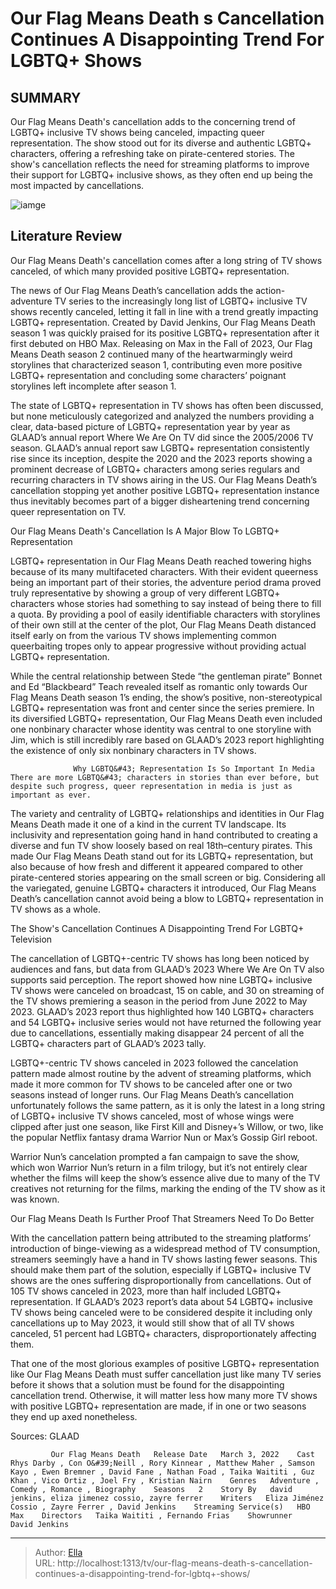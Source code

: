 # Our Flag Means Death s Cancellation Continues A Disappointing Trend For LGBTQ&#43; Shows


## SUMMARY 



  Our Flag Means Death&#39;s cancellation adds to the concerning trend of LGBTQ&#43; inclusive TV shows being canceled, impacting queer representation.   The show stood out for its diverse and authentic LGBTQ&#43; characters, offering a refreshing take on pirate-centered stories.   The show&#39;s cancellation reflects the need for streaming platforms to improve their support for LGBTQ&#43; inclusive shows, as they often end up being the most impacted by cancellations.  

![iamge](https://static1.srcdn.com/wordpress/wp-content/uploads/2024/01/taika-waititi-as-ed-and-rhys-darby-as-stede-in-our-flag-means-death.jpg)

## Literature Review
Our Flag Means Death&#39;s cancellation comes after a long string of TV shows canceled, of which many provided positive LGBTQ&#43; representation.




The news of Our Flag Means Death’s cancellation adds the action-adventure TV series to the increasingly long list of LGBTQ&#43; inclusive TV shows recently canceled, letting it fall in line with a trend greatly impacting LGBTQ&#43; representation. Created by David Jenkins, Our Flag Means Death season 1 was quickly praised for its positive LGBTQ&#43; representation after it first debuted on HBO Max. Releasing on Max in the Fall of 2023, Our Flag Means Death season 2 continued many of the heartwarmingly weird storylines that characterized season 1, contributing even more positive LGBTQ&#43; representation and concluding some characters’ poignant storylines left incomplete after season 1.




The state of LGBTQ&#43; representation in TV shows has often been discussed, but none meticulously categorized and analyzed the numbers providing a clear, data-based picture of LGBTQ&#43; representation year by year as GLAAD’s annual report Where We Are On TV did since the 2005/2006 TV season. GLAAD’s annual report saw LGBTQ&#43; representation consistently rise since its inception, despite the 2020 and the 2023 reports showing a prominent decrease of LGBTQ&#43; characters among series regulars and recurring characters in TV shows airing in the US. Our Flag Means Death’s cancellation stopping yet another positive LGBTQ&#43; representation instance thus inevitably becomes part of a bigger disheartening trend concerning queer representation on TV.


 Our Flag Means Death&#39;s Cancellation Is A Major Blow To LGBTQ&#43; Representation 
         

LGBTQ&#43; representation in Our Flag Means Death reached towering highs because of its many multifaceted characters. With their evident queerness being an important part of their stories, the adventure period drama proved truly representative by showing a group of very different LGBTQ&#43; characters whose stories had something to say instead of being there to fill a quota. By providing a pool of easily identifiable characters with storylines of their own still at the center of the plot, Our Flag Means Death distanced itself early on from the various TV shows implementing common queerbaiting tropes only to appear progressive without providing actual LGBTQ&#43; representation.




While the central relationship between Stede “the gentleman pirate” Bonnet and Ed “Blackbeard” Teach revealed itself as romantic only towards Our Flag Means Death season 1’s ending, the show’s positive, non-stereotypical LGBTQ&#43; representation was front and center since the series premiere. In its diversified LGBTQ&#43; representation, Our Flag Means Death even included one nonbinary character whose identity was central to one storyline with Jim, which is still incredibly rare based on GLAAD’s 2023 report highlighting the existence of only six nonbinary characters in TV shows.

                  Why LGBTQ&#43; Representation Is So Important In Media   There are more LGBTQ&#43; characters in stories than ever before, but despite such progress, queer representation in media is just as important as ever.    

The variety and centrality of LGBTQ&#43; relationships and identities in Our Flag Means Death made it one of a kind in the current TV landscape. Its inclusivity and representation going hand in hand contributed to creating a diverse and fun TV show loosely based on real 18th–century pirates. This made Our Flag Means Death stand out for its LGBTQ&#43; representation, but also because of how fresh and different it appeared compared to other pirate-centered stories appearing on the small screen or big. Considering all the variegated, genuine LGBTQ&#43; characters it introduced, Our Flag Means Death’s cancellation cannot avoid being a blow to LGBTQ&#43; representation in TV shows as a whole.






 The Show&#39;s Cancellation Continues A Disappointing Trend For LGBTQ&#43; Television 
          

The cancellation of LGBTQ&#43;-centric TV shows has long been noticed by audiences and fans, but data from GLAAD’s 2023 Where We Are On TV also supports said perception. The report showed how nine LGBTQ&#43; inclusive TV shows were canceled on broadcast, 15 on cable, and 30 on streaming of the TV shows premiering a season in the period from June 2022 to May 2023. GLAAD’s 2023 report thus highlighted how 140 LGBTQ&#43; characters and 54 LGBTQ&#43; inclusive series would not have returned the following year due to cancellations, essentially making disappear 24 percent of all the LGBTQ&#43; characters part of GLAAD’s 2023 tally.

LGBTQ&#43;-centric TV shows canceled in 2023 followed the cancelation pattern made almost routine by the advent of streaming platforms, which made it more common for TV shows to be canceled after one or two seasons instead of longer runs. Our Flag Means Death’s cancellation unfortunately follows the same pattern, as it is only the latest in a long string of LGBTQ&#43; inclusive TV shows canceled, most of whose wings were clipped after just one season, like First Kill and Disney&#43;’s Willow, or two, like the popular Netflix fantasy drama Warrior Nun or Max’s Gossip Girl reboot.






Warrior Nun’s cancelation prompted a fan campaign to save the show, which won Warrior Nun’s return in a film trilogy, but it’s not entirely clear whether the films will keep the show’s essence alive due to many of the TV creatives not returning for the films, marking the ending of the TV show as it was known.






 Our Flag Means Death Is Further Proof That Streamers Need To Do Better 
          

With the cancellation pattern being attributed to the streaming platforms’ introduction of binge-viewing as a widespread method of TV consumption, streamers seemingly have a hand in TV shows lasting fewer seasons. This should make them part of the solution, especially if LGBTQ&#43; inclusive TV shows are the ones suffering disproportionally from cancellations. Out of 105 TV shows canceled in 2023, more than half included LGBTQ&#43; representation. If GLAAD’s 2023 report’s data about 54 LGBTQ&#43; inclusive TV shows being canceled were to be considered despite it including only cancellations up to May 2023, it would still show that of all TV shows canceled, 51 percent had LGBTQ&#43; characters, disproportionately affecting them.




That one of the most glorious examples of positive LGBTQ&#43; representation like Our Flag Means Death must suffer cancellation just like many TV series before it shows that a solution must be found for the disappointing cancellation trend. Otherwise, it will matter less how many more TV shows with positive LGBTQ&#43; representation are made, if in one or two seasons they end up axed nonetheless.

Sources: GLAAD

             Our Flag Means Death   Release Date   March 3, 2022    Cast   Rhys Darby , Con O&#39;Neill , Rory Kinnear , Matthew Maher , Samson Kayo , Ewen Bremner , David Fane , Nathan Foad , Taika Waititi , Guz Khan , Vico Ortiz , Joel Fry , Kristian Nairn    Genres   Adventure , Comedy , Romance , Biography    Seasons   2    Story By   david jenkins, eliza jimenez cossio, zayre ferrer    Writers   Eliza Jiménez Cossio , Zayre Ferrer , David Jenkins    Streaming Service(s)   HBO Max    Directors   Taika Waititi , Fernando Frias    Showrunner   David Jenkins       

 



---

> Author: [Ella](https://instagram.hk.cn/)  
> URL: http://localhost:1313/tv/our-flag-means-death-s-cancellation-continues-a-disappointing-trend-for-lgbtq&#43;-shows/  

